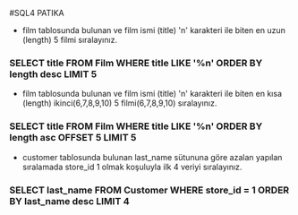 #SQL4 PATIKA 
* film tablosunda bulunan ve film ismi (title) 'n' karakteri ile biten en uzun (length) 5 filmi sıralayınız.
 ### SELECT title FROM Film WHERE title LIKE '%n' ORDER BY length desc LIMIT 5

* film tablosunda bulunan ve film ismi (title) 'n' karakteri ile biten en kısa (length) ikinci(6,7,8,9,10) 5 filmi(6,7,8,9,10) sıralayınız.
 ### SELECT title FROM Film WHERE title LIKE '%n' ORDER BY length asc OFFSET 5 LIMIT 5
* customer tablosunda bulunan last_name sütununa göre azalan yapılan sıralamada store_id 1 olmak koşuluyla ilk 4 veriyi sıralayınız.
 ### SELECT last_name FROM Customer WHERE store_id = 1 ORDER BY last_name desc LIMIT 4
